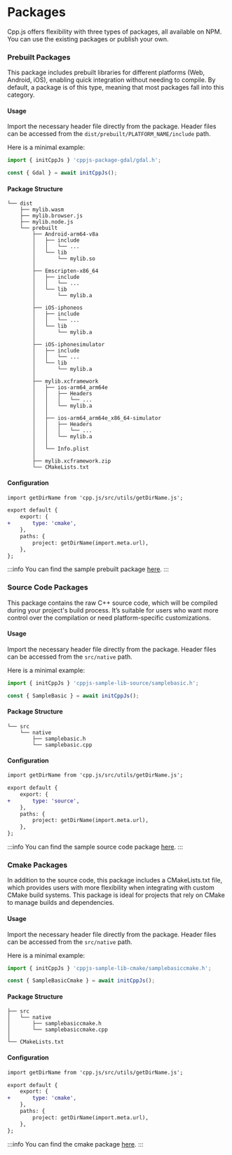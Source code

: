 # Packages
Cpp.js offers flexibility with three types of packages, all available on NPM. You can use the existing packages or publish your own.

### Prebuilt Packages
This package includes prebuilt libraries for different platforms (Web, Android, iOS), enabling quick integration without needing to compile. By default, a package is of this type, meaning that most packages fall into this category.

#### Usage
Import the necessary header file directly from the package. Header files can be accessed from the `dist/prebuilt/PLATFORM_NAME/include` path.

Here is a minimal example:
```js title="JavaScript"
import { initCppJs } 'cppjs-package-gdal/gdal.h';

const { Gdal } = await initCppJs();
```

#### Package Structure
```
└── dist
    ├── mylib.wasm
    ├── mylib.browser.js
    ├── mylib.node.js
    └── prebuilt
        ├── Android-arm64-v8a
        │   ├── include
        │   │   └── ...
        │   └── lib
        │       └── mylib.so
        │
        ├── Emscripten-x86_64
        │   ├── include
        │   │   └── ...
        │   └── lib
        │       └── mylib.a
        │
        ├── iOS-iphoneos
        │   ├── include
        │   │   └── ...
        │   └── lib
        │       └── mylib.a
        │
        ├── iOS-iphonesimulator
        │   ├── include
        │   │   └── ...
        │   └── lib
        │       └── mylib.a
        │
        ├── mylib.xcframework
        │   ├── ios-arm64_arm64e
        │   │   ├── Headers
        │   │   │   └── ...
        │   │   └── mylib.a
        │   │
        │   ├── ios-arm64_arm64e_x86_64-simulator
        │   │   ├── Headers
        │   │   │   └── ...
        │   │   └── mylib.a
        │   │
        │   └── Info.plist
        │
        ├── mylib.xcframework.zip
        └── CMakeLists.txt

```

#### Configuration
```diff title="cppjs.config.js"
import getDirName from 'cpp.js/src/utils/getDirName.js';

export default {
    export: {
+       type: 'cmake',
    },
    paths: {
        project: getDirName(import.meta.url),
    },
};
```

:::info
You can find the sample prebuilt package [here](https://www.npmjs.com/package/cppjs-sample-lib-prebuilt-matrix).
:::

### Source Code Packages
This package contains the raw C++ source code, which will be compiled during your project's build process. It’s suitable for users who want more control over the compilation or need platform-specific customizations.

#### Usage
Import the necessary header file directly from the package. Header files can be accessed from the `src/native` path.

Here is a minimal example:
```js title="JavaScript"
import { initCppJs } 'cppjs-sample-lib-source/samplebasic.h';

const { SampleBasic } = await initCppJs();
```

#### Package Structure
```
└── src
    └── native
        ├── samplebasic.h
        └── samplebasic.cpp
```

#### Configuration
```diff title="cppjs.config.js"
import getDirName from 'cpp.js/src/utils/getDirName.js';

export default {
    export: {
+       type: 'source',
    },
    paths: {
        project: getDirName(import.meta.url),
    },
};
```

:::info
You can find the sample source code package [here](https://www.npmjs.com/package/cppjs-sample-lib-source).
:::

### Cmake Packages
In addition to the source code, this package includes a CMakeLists.txt file, which provides users with more flexibility when integrating with custom CMake build systems. This package is ideal for projects that rely on CMake to manage builds and dependencies.

#### Usage
Import the necessary header file directly from the package. Header files can be accessed from the `src/native` path.

Here is a minimal example:
```js title="JavaScript"
import { initCppJs } 'cppjs-sample-lib-cmake/samplebasiccmake.h';

const { SampleBasicCmake } = await initCppJs();
```

#### Package Structure
```
├── src
│   └── native
│       ├── samplebasiccmake.h
│       └── samplebasiccmake.cpp
│
└── CMakeLists.txt
```

#### Configuration
```diff title="cppjs.config.js"
import getDirName from 'cpp.js/src/utils/getDirName.js';

export default {
    export: {
+       type: 'cmake',
    },
    paths: {
        project: getDirName(import.meta.url),
    },
};
```

:::info
You can find the cmake package [here](https://www.npmjs.com/package/cppjs-sample-lib-cmake).
:::
